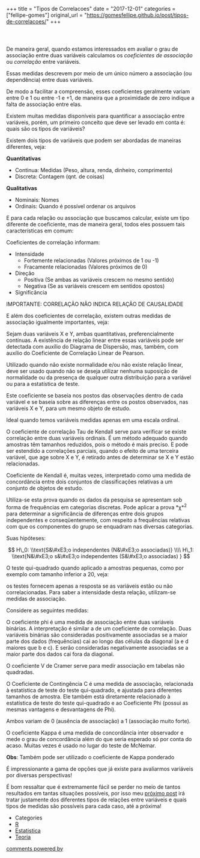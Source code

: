 +++
title = "Tipos de Correlacoes"
date = "2017-12-01"
categories = ["fellipe-gomes"]
original_url = "https://gomesfellipe.github.io/post/tipos-de-correlacoes/"
+++

<p id="main">
<article class="post">
<header>
</header>
<p>
De maneira geral, quando estamos interessados em avaliar o grau de
associação entre duas variáveis calculamos os <em>coeficientes de
associação</em> ou <em>correlação</em> entre variáveis.
</p>
<p>
Essas medidas descrevem por meio de um único número a associação (ou
dependência) entre duas variáveis.
</p>
<p>
De modo a facilitar a compreensão, esses coeficientes geralmente variam
entre 0 e 1 ou entre -1 e +1, de maneira que a proximidade de zero
indique a falta de associação entre elas.
</p>
<p>
Existem muitas medidas disponíveis para quantificar a associação entre
variáveis, porém, um primeiro conceito que deve ser levado em conta é:
quais são os tipos de variáveis?
</p>

<p>
Existem dois tipos de variáveis que podem ser abordadas de maneiras
diferentes, veja:
</p>
<p>
<strong>Quantitativas</strong>
</p>
<ul>
<li>
Continua: Medidas (Peso, altura, renda, dinheiro, comprimento)
</li>
<li>
Discreta: Contagem (qnt. de coisas)
</li>
</ul>
<p>
<strong>Qualitativas</strong>
</p>
<ul>
<li>
Nominais: Nomes
</li>
<li>
Ordinais: Quando é possível ordenar os arquivos
</li>
</ul>
<p>
E para cada relação ou associação que buscamos calcular, existe um tipo
diferente de coeficiente, mas de maneira geral, todos eles possuem tais
características em comum:
</p>

<p>
Coeficientes de correlação informam:
</p>
<ul>
<li>
Intensidade
<ul>
<li>
Fortemente relacionadas (Valores próximos de 1 ou -1)
</li>
<li>
Fracamente relacionadas (Valores próximos de 0)
</li>
</ul>
</li>
<li>
Direção
<ul>
<li>
Positiva (Se ambas as variáveis crescem no mesmo sentido)
</li>
<li>
Negativa (Se as variáveis crescem em sentidos opostos)
</li>
</ul>
</li>
<li>
Significância
</li>
</ul>
<p>
IMPORTANTE: CORRELAÇÃO NÃO INDICA RELAÇÃO DE CAUSALIDADE
</p>
<p>
E além dos coeficientes de correlação, existem outras medidas de
associação igualmente importantes, veja:
</p>
<p>
Sejam duas variáveis X e Y, ambas quantitativas, preferencialmente
contínuas. A existência de relação linear entre essas variáveis pode ser
detectada com auxílio do Diagrama de Dispersão, mas, também, com auxílio
do Coeficiente de Correlação Linear de Pearson.
</p>

<p>
Utilizado quando não existe normalidade e/ou não existe relação linear,
deve ser usado quando não se deseja utilizar nenhuma suposição de
normalidade ou da presença de qualquer outra distribuição para a
variável ou para a estatística de teste.
</p>
<p>
Este coeficiente se baseia nos postos das observações dentro de cada
variável e se baseia sobre as diferenças entre os postos observados, nas
variáveis X e Y, para um mesmo objeto de estudo.
</p>
<p>
Ideal quando temos variáveis medidas apenas em uma escala ordinal.
</p>

<p>
O coeficiente de correlação Tau de Kendall serve para verificar se
existe correlação entre duas variáveis ordinais. É um método adequado
quando amostras têm tamanhos reduzidos, pois o método é mais preciso. E
pode ser estendido a correlações parciais, quando o efeito de uma
terceira variável, que age sobre X e Y, é retirado antes de determinar
se X e Y estão relacionadas.
</p>
<p>
Coeficiente de Kendall é, muitas vezes, interpretado como uma medida de
concordância entre dois conjuntos de classificações relativas a um
conjunto de objetos de estudo.
</p>

<p>
Utiliza-se esta prova quando os dados da pesquisa se apresentam sob
forma de frequências em categorias discretas. Pode aplicar a prova <span
class="math inline">*χ*<sup>2</sup></span> para determinar a
significância de diferenças entre dois grupos independentes e
conseqüentemente, com respeito a frequências relativas com que os
componentes do grupo se enquadram nas diversas categorias.
</p>
<p>
Suas hipóteses:
</p>
<p>
<span class="math display">
$$ H\_0: \\text{S&\#xE3;o independentes (N&\#xE3;o associadas)} \\\\ H\_1: \\text{N&\#xE3;o s&\#xE3;o independentes (S&\#xE3;o associadas) } $$
</span>
</p>

<p>
O teste qui-quadrado quando aplicado a amostras pequenas, como por
exemplo com tamanho inferior a 20, veja:
</p>

<p>
os testes fornecem apenas a resposta se as variáveis estão ou não
correlacionadas. Para saber a intensidade desta relação, utilizam-se
medidas de associação.
</p>
<p>
Considere as seguintes medidas:
</p>
<p>
O coeficiente phi é uma medida de associação entre duas variáveis
binárias. A interpretação é similar a de um coeficiente de correlação.
Duas variáveis binárias são consideradas positivamente associadas se a
maior parte dos dados (frequências) cai ao longo das células da diagonal
(a e d maiores que b e c). E serão consideradas negativamente associadas
se a maior parte dos dados cai fora da diagonal.
</p>

<p>
O coeficiente V de Cramer serve para medir associação em tabelas não
quadradas.
</p>

<p>
O Coeficiente de Contingência C é uma medida de associação, relacionada
à estatística de teste do teste qui-quadrado, e ajustada para diferentes
tamanhos de amostra. Ele também está diretamente relacionado à
estatística de teste do teste qui-quadrado e ao Coeficiente Phi (possui
as mesmas vantagens e desvantagens de Phi).
</p>
<p>
Ambos variam de 0 (ausência de associação) a 1 (associação muito forte).
</p>

<p>
O coeficiente Kappa é uma medida de concordância inter observador e mede
o grau de concordância além do que seria esperado só por conta do acaso.
Muitas vezes é usado no lugar do teste de McNemar.
</p>
<p>
<strong>Obs</strong>: Também pode ser utilizado o coeficiente de Kappa
ponderado
</p>

<p>
É impressionante a gama de opções que já existe para avaliarmos
variáveis por diversas perspectivas!
</p>
<p>
É bom ressaltar que é extremamente fácil se perder no meio de tantos
resultados em tantas situações possíveis, por isso meu
<a href="https://gomesfellipe.github.io/post/tipos-de-relacoes-entre-variaveis/">próximo
post</a> irá tratar justamente dos diferentes tipos de relações entre
variáveis e quais tipos de medidas são possíveis para cada caso, até a
próxima!
</p>

<footer>
<ul class="stats">
<li>
Categories
</li>
<li>
<a href="https://gomesfellipe.github.io/categories/r">R</a>
</li>
<li>
<a href="https://gomesfellipe.github.io/categories/estatistica">Estatistica</a>
</li>
<li>
<a href="https://gomesfellipe.github.io/categories/teoria">Teoria</a>
</li>
</ul>
</footer>
</article>
<article class="post">
<a href="https://disqus.com/" class="dsq-brlink">comments powered by
</a>
</article>
</p>

